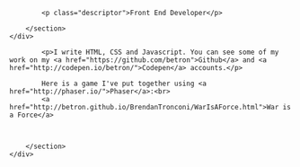 <html lang="en">
<head>

<meta charset="UTF-8"/>
<meta name="viewport" content="width=device-width, initial-scale=1">

<title>Brendan Tronconi </title>
<meta name="author" content="Brendan Tronconi">

<meta name="language" content="en"/>
<meta name="description" content="Front End Web Developer, Brooklyn, New York, N.Y."/>


<link rel="shortcut icon" href="http://brendantronconi.com/favicon.ico">

<meta name="viewport" content="width=device-width, user-scalable=yes, initial-scale=1, user-scalable=1"/>


</head>
<body>




<div class="full-width">
	<div class="wrapper container">
		<section class="main main--wider">
			
			<p class="descriptor">Front End Developer</p>

		</section>
	</div>
</div>




<div class="full-width">
	<div class="wrapper container">
		<section class="main main--wider">
			
			<p>I write HTML, CSS and Javascript. You can see some of my work on my <a href="https://github.com/betron">Github</a> and <a href="http://codepen.io/betron/">Codepen</a> accounts.</p>
			
			Here is a game I've put together using <a href="http://phaser.io/">Phaser</a>:<br>
			<a href="http://betron.github.io/BrendanTronconi/WarIsAForce.html">War is a Force</a>
		
 
			
		</section>
	</div>
</div>

</body>
</html>

